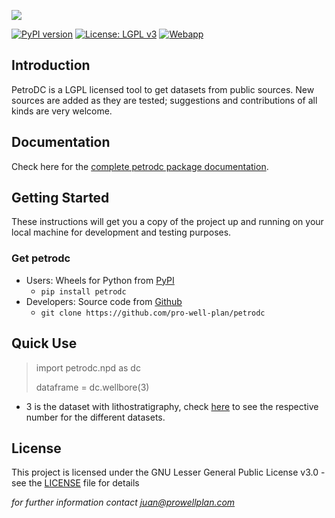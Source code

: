 ![](https://user-images.githubusercontent.com/52009346/69100304-2eb3e800-0a5d-11ea-9a3a-8e502af2120b.png)

[![PyPI version](https://badge.fury.io/py/petrodc.svg)](https://badge.fury.io/py/petrodc)
[![License: LGPL v3](https://img.shields.io/badge/License-LGPL_v3-blue.svg)](https://www.gnu.org/licenses/lgpl-3.0)
[![Webapp](https://img.shields.io/badge/WebApp-On-green.svg)](https://pwp-opensource.herokuapp.com/)

## Introduction
PetroDC is a LGPL licensed tool to get datasets from public sources. 
New sources are added as they are tested; suggestions and contributions of 
all kinds are very welcome.

## Documentation

Check here for the [complete petrodc package documentation](https://petrodc.readthedocs.io/en/latest/).

## Getting Started

These instructions will get you a copy of the project up and running on your local machine for development and testing purposes.

### Get petrodc

* Users: Wheels for Python from [PyPI](https://pypi.python.org/pypi/petrodc/) 
    * `pip install petrodc`
* Developers: Source code from [Github](https://github.com/pro-well-plan/petrodc)
    * `git clone https://github.com/pro-well-plan/petrodc`

## Quick Use

> import petrodc.npd as dc
>
> dataframe = dc.wellbore(3)

* 3 is the dataset with lithostratigraphy, check [here](https://github.com/pro-well-plan/petrodc/blob/master/petrodc/npd/wellbore.py)
to see the respective number for the different datasets.

## License

This project is licensed under the GNU Lesser General Public License v3.0 - see the [LICENSE](LICENSE.md) file for details


*for further information contact juan@prowellplan.com*
